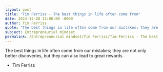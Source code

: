 ```yaml
---
layout: post
title: "Tim Ferriss - The best things in life often come from"
date: 2024-12-28 12:00:00 -0000
author: Tim Ferriss
quote: "The best things in life often come from our mistakes; they are not only better discoveries, but they can also lead to great rewards."
subject: Entrepreneurial mindset
permalink: /Entrepreneurial mindset/Tim Ferriss/Tim Ferriss - The best things in life often come from
---
```


The best things in life often come from our mistakes; they are not only better discoveries, but they can also lead to great rewards.

- Tim Ferriss
